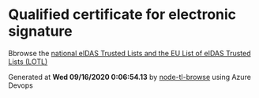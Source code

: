# Qualified certificate for electronic signature 
 Bbrowse the [national eIDAS Trusted Lists and the EU List of eIDAS Trusted Lists (LOTL)](https://webgate.ec.europa.eu/tl-browser/#/) 
 
 
Generated at **Wed 09/16/2020  0:06:54.13** by [node-tl-browse](https://github.com/ymedlop/node-tl-browser) using Azure Devops 
